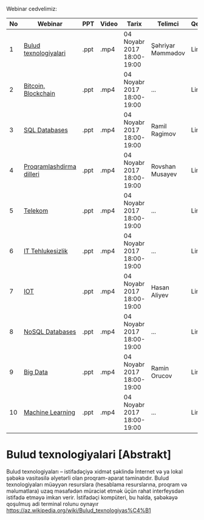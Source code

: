 Webinar cedvelimiz:

|No| Webinar | PPT|Video |Tarix|Telimci|Qeydiyyat|
|------|----------------------|---------|---|-----|------|----|
|1| [Bulud texnologiyalari](#Bulud) |.ppt|.mp4|04 Noyabr 2017 18:00-19:00|Şəhriyar Məmmədov|Link|
|2| [Bitcoin, Blockchain](#Bulud) |.ppt|.mp4|04 Noyabr 2017 18:00-19:00|...|Link|
|3| [SQL Databases](#Bulud) |.ppt|.mp4|04 Noyabr 2017 18:00-19:00|Ramil Ragimov|Link|
|4| [Proqramlashdirma dilleri](#Bulud) |.ppt|.mp4|04 Noyabr 2017 18:00-19:00|Rovshan Musayev|Link|
|5| [Telekom](#Bulud) |.ppt|.mp4|04 Noyabr 2017 18:00-19:00|...|Link|
|6| [IT Tehlukesizlik](#Bulud) |.ppt|.mp4|04 Noyabr 2017 18:00-19:00|...|Link|
|7| [IOT](#Bulud) |.ppt|.mp4|04 Noyabr 2017 18:00-19:00|Hasan Aliyev|Link|
|8| [NoSQL Databases](#Bulud) |.ppt|.mp4|04 Noyabr 2017 18:00-19:00|...|Link|
|9| [Big Data](#Bulud) |.ppt|.mp4|04 Noyabr 2017 18:00-19:00|Ramin Orucov|Link|
|10| [Machine Learning](#Bulud) |.ppt|.mp4|04 Noyabr 2017 18:00-19:00|...|Link|

# Bulud texnologiyalari [Abstrakt]


Bulud texnologiyaları – istifadəçiyə xidmət şəklində İnternet və ya lokal şəbəkə vasitəsilə əlyetərli olan proqram-aparat təminatıdır. Bulud texnologiyaları müəyyən resurslara (hesablama resurslarına, proqram və məlumatlara) uzaq məsafədən müraciət etmək üçün rahat interfeysdən istifadə etməyə imkan verir. İstifadəçi kompüteri, bu halda, şəbəkəyə qoşulmuş adi terminal rolunu oynayır 
https://az.wikipedia.org/wiki/Bulud_texnologiyas%C4%B1
